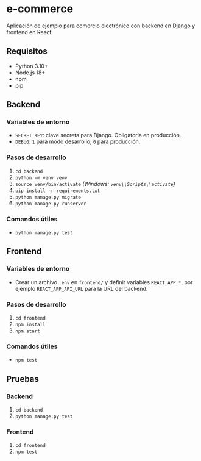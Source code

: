 # e-commerce

Aplicación de ejemplo para comercio electrónico con backend en Django y frontend en React.

## Requisitos

- Python 3.10+
- Node.js 18+
- npm
- pip

## Backend

### Variables de entorno
- `SECRET_KEY`: clave secreta para Django. Obligatoria en producción.
- `DEBUG`: `1` para modo desarrollo, `0` para producción.

### Pasos de desarrollo
1. `cd backend`
2. `python -m venv venv`
3. `source venv/bin/activate`  *(Windows: `venv\\Scripts\\activate`)*
4. `pip install -r requirements.txt`
5. `python manage.py migrate`
6. `python manage.py runserver`

### Comandos útiles
- `python manage.py test`

## Frontend

### Variables de entorno
- Crear un archivo `.env` en `frontend/` y definir variables `REACT_APP_*`, por ejemplo `REACT_APP_API_URL` para la URL del backend.

### Pasos de desarrollo
1. `cd frontend`
2. `npm install`
3. `npm start`

### Comandos útiles
- `npm test`

## Pruebas

### Backend
1. `cd backend`
2. `python manage.py test`

### Frontend
1. `cd frontend`
2. `npm test`

